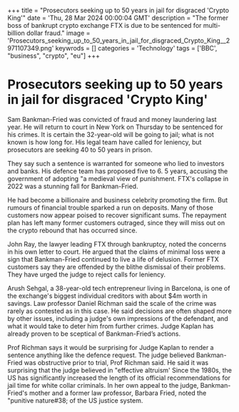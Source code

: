 +++
title = "Prosecutors seeking up to 50 years in jail for disgraced 'Crypto King'"
date = 'Thu, 28 Mar 2024 00:00:04 GMT'
description = "The former boss of bankrupt crypto exchange FTX is due to be sentenced for multi-billion dollar fraud."
image = 'Prosecutors_seeking_up_to_50_years_in_jail_for_disgraced_Crypto_King__2971107349.png'
keywrods =  []
categories = 'Technology'
tags = ['BBC', "business", "crypto", "eu"]
+++

# Prosecutors seeking up to 50 years in jail for disgraced 'Crypto King'

Sam Bankman-Fried was convicted of fraud and money laundering last year.
He will return to court in New York on Thursday to be sentenced for his crimes.
It is certain the 32-year-old will be going to jail; what is not known is how long for.
His legal team have called for leniency, but prosecutors are seeking 40 to 50 years in prison.

They say such a sentence is warranted for someone who lied to investors and banks.
His defence team has proposed five to 6.
5 years, accusing the government of adopting <bb>"a medieval view of punishment.
FTX<bb>'s collapse in 2022 was a stunning fall for Bankman-Fried.

He had become a billionaire and business celebrity promoting the firm.
But rumours of financial trouble sparked a run on deposits.
Many of those customers now appear poised to recover significant sums.
The repayment plan has left many former customers outraged, since they will miss out on the crypto rebound that has occurred since.

John Ray, the lawyer leading FTX through bankruptcy, noted the concerns in his own letter to court.
He argued that the claims of minimal loss were a sign that Bankman-Fried continued to live a life of delusion.
Former FTX customers say they are offended by the blithe dismissal of their problems.
They have urged the judge to reject calls for leniency.

Arush Sehgal, a 38-year-old tech entrepreneur living in Barcelona, is one of the exchange<bb>'s biggest individual creditors with about $4m worth in savings.
Law professor Daniel Richman said the scale of the crime was rarely as contested as in this case.
He said decisions are often shaped more by other issues, including a judge<bb>'s own impressions of the defendant, and what it would take to deter him from further crimes.
Judge Kaplan has already proven to be sceptical of Bankman-Fried’s actions.

Prof Richman says it would be surprising for Judge Kaplan to render a sentence anything like the defence request.
The judge believed Bankman-Fried was obstructive prior to trial, Prof Richman said.
He said it was surprising that the judge believed in <bb>"effective altruism<bb>' Since the 1980s, the US has significantly increased the length of its official recommendations for jail time for white collar criminals.
In her own appeal to the judge, Bankman-Fried<bb>'s mother and a former law professor, Barbara Fried, noted the <bb>"punitive nature<bb>#38; of the US justice system.


